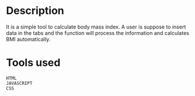 # Description
It is a simple tool to calculate body mass index. 
A user is suppose to insert data in the tabs and the function will process the information and calculates BMI automatically.

# Tools used
    HTML
    JAVASCRIPT
    CSS